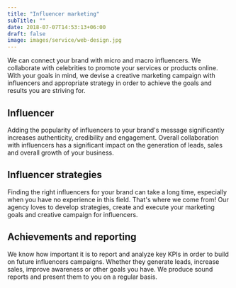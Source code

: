 ```yaml
---
title: "Influencer marketing"
subTitle: ""
date: 2018-07-07T14:53:13+06:00
draft: false
image: images/service/web-design.jpg
---
```


<div class="row">
  <div class='col-12'>
    <p>
    We can connect your brand with micro and macro influencers. We collaborate with celebrities to promote your services or products online. With your goals in mind, we devise a creative marketing campaign with influencers and appropriate strategy in order to achieve the goals and results you are striving for.</p>
  </div>
</div>

<h2 style="text-align: left">Influencer</h2>
<div class="row">
  <div class='col-12'>
    <p>Adding the popularity of influencers to your brand's message significantly increases authenticity, credibility and engagement. Overall collaboration with influencers has a significant impact on the generation of leads, sales and overall growth of your business.</p>
  </div>
</div>

<h2 style="text-align: left">Influencer strategies</h2>
<div class="row">
  <div class='col-12'>
    <p>Finding the right influencers for your brand can take a long time, especially when you have no experience in this field. That's where we come from! Our agency loves to develop strategies, create and execute your marketing goals and creative campaign for influencers.</p>
  </div>
</div>

<h2 style="text-align: left">Achievements and reporting</h2>
<div class="row">
  <div class='col-12'>
    <p>We know how important it is to report and analyze key KPIs in order to build on future influencers campaigns. Whether they generate leads, increase sales, improve awareness or other goals you have. We produce sound reports and present them to you on a regular basis.</p>
  </div>
</div>
